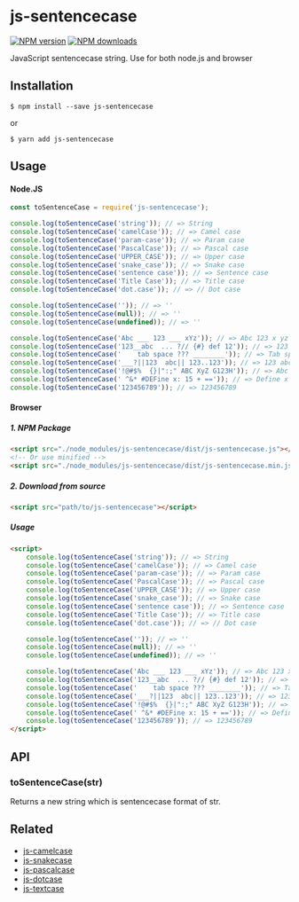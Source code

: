 # js-sentencecase

[![NPM version][npm-image]][npm-url]
[![NPM downloads][downloads-image]][downloads-url]

JavaScript sentencecase string. Use for both node.js and browser


## Installation

`$ npm install --save js-sentencecase`

or

`$ yarn add js-sentencecase`

## Usage

#### Node.JS

```js
const toSentenceCase = require('js-sentencecase');

console.log(toSentenceCase('string')); // => String
console.log(toSentenceCase('camelCase')); // => Camel case
console.log(toSentenceCase('param-case')); // => Param case
console.log(toSentenceCase('PascalCase')); // => Pascal case
console.log(toSentenceCase('UPPER_CASE')); // => Upper case
console.log(toSentenceCase('snake_case')); // => Snake case
console.log(toSentenceCase('sentence case')); // => Sentence case
console.log(toSentenceCase('Title Case')); // => Title case
console.log(toSentenceCase('dot.case')); // => // Dot case

console.log(toSentenceCase('')); // => ''
console.log(toSentenceCase(null)); // => ''
console.log(toSentenceCase(undefined)); // => ''

console.log(toSentenceCase('Abc ___ 123 ___ xYz')); // => Abc 123 x yz
console.log(toSentenceCase('123__abc  ... ?// {#} def 12')); // => 123 abc def 12
console.log(toSentenceCase('	tab space ??? ________')); // => Tab space
console.log(toSentenceCase('___?||123  abc|| 123..123')); // => 123 abc 123 123
console.log(toSentenceCase('!@#$%  {}|":;" ABC XyZ G123H')); // => Abc xy z g123h
console.log(toSentenceCase(' ^&* #DEFine x: 15 + ==')); // => Define x 15
console.log(toSentenceCase('123456789')); // => 123456789
```

#### Browser
##### 1. NPM Package
```html
<script src="./node_modules/js-sentencecase/dist/js-sentencecase.js"></script>
<!-- Or use minified -->
<script src="./node_modules/js-sentencecase/dist/js-sentencecase.min.js"></script>
```
##### 2. Download from source
```html
<script src="path/to/js-sentencecase"></script>
```
##### Usage
```html
<script>
	console.log(toSentenceCase('string')); // => String
	console.log(toSentenceCase('camelCase')); // => Camel case
	console.log(toSentenceCase('param-case')); // => Param case
	console.log(toSentenceCase('PascalCase')); // => Pascal case
	console.log(toSentenceCase('UPPER_CASE')); // => Upper case
	console.log(toSentenceCase('snake_case')); // => Snake case
	console.log(toSentenceCase('sentence case')); // => Sentence case
	console.log(toSentenceCase('Title Case')); // => Title case
	console.log(toSentenceCase('dot.case')); // => // Dot case

	console.log(toSentenceCase('')); // => ''
	console.log(toSentenceCase(null)); // => ''
	console.log(toSentenceCase(undefined)); // => ''

	console.log(toSentenceCase('Abc ___ 123 ___ xYz')); // => Abc 123 x yz
	console.log(toSentenceCase('123__abc  ... ?// {#} def 12')); // => 123 abc def 12
	console.log(toSentenceCase('	tab space ??? ________')); // => Tab space
	console.log(toSentenceCase('___?||123  abc|| 123..123')); // => 123 abc 123 123
	console.log(toSentenceCase('!@#$%  {}|":;" ABC XyZ G123H')); // => Abc xy z g123h
	console.log(toSentenceCase(' ^&* #DEFine x: 15 + ==')); // => Define x 15
	console.log(toSentenceCase('123456789')); // => 123456789
</script>
```

## API

### toSentenceCase(str)

Returns a new string which is sentencecase format of str.


## Related
+ [js-camelcase](https://github.com/huynhsamha/js-camelcase)
+ [js-snakecase](https://github.com/huynhsamha/js-snakecase)
+ [js-pascalcase](https://github.com/huynhsamha/js-pascalcase)
+ [js-dotcase](https://github.com/huynhsamha/js-dotcase)
+ [js-textcase](https://github.com/huynhsamha/js-textcase)


[npm-image]: https://img.shields.io/npm/v/js-sentencecase.svg?style=flat
[npm-url]: https://www.npmjs.com/package/js-sentencecase
[downloads-image]: https://img.shields.io/npm/dm/js-sentencecase.svg?style=flat
[downloads-url]: https://www.npmjs.com/package/js-sentencecase
